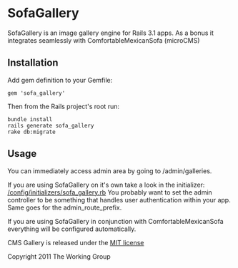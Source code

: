 SofaGallery
===========

SofaGallery is an image gallery engine for Rails 3.1 apps. As a bonus it integrates seamlessly with ComfortableMexicanSofa (microCMS)

Installation
------------
Add gem definition to your Gemfile:
    
    gem 'sofa_gallery'
    
Then from the Rails project's root run:
    
    bundle install
    rails generate sofa_gallery
    rake db:migrate

Usage
-----
You can immediately access admin area by going to /admin/galleries.

If you are using SofaGallery on it's own take a look in the initializer: [/config/initializers/sofa\_gallery.rb](https://github.com/twg/sofa-gallery/blob/master/config/initializers/sofa_gallery.rb)
You probably want to set the admin controller to be something that handles user authentication within your app. Same goes for the admin\_route\_prefix.

If you are using SofaGallery in conjunction with ComfortableMexicanSofa everything will be configured automatically.


CMS Gallery is released under the [MIT license](https://github.com/twg/sofa-gallery/raw/master/LICENSE) 

Copyright 2011 The Working Group